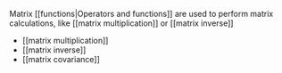 Matrix [[functions|Operators and functions]] are used to perform matrix calculations, like [[matrix multiplication]] or [[matrix inverse]]

-   [[matrix multiplication]]
-   [[matrix inverse]]
-   [[matrix covariance]]